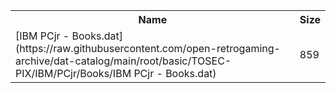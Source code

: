 <table>
<tr><th>Name</th><th>Size</th></tr>
<tr><td>
[IBM PCjr - Books.dat](https://raw.githubusercontent.com/open-retrogaming-archive/dat-catalog/main/root/basic/TOSEC-PIX/IBM/PCjr/Books/IBM PCjr - Books.dat)
</td><td>859</td></tr>
</table>
